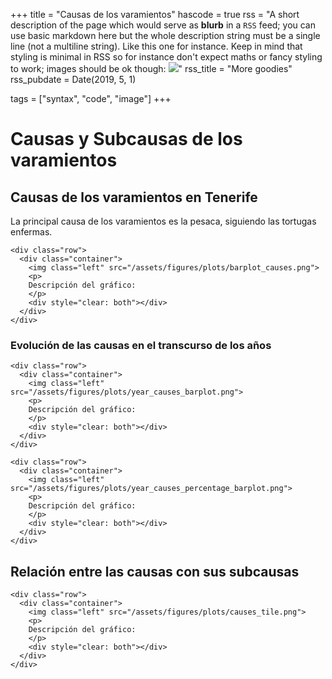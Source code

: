 +++
title = "Causas de los varamientos"
hascode = true
rss = "A short description of the page which would serve as **blurb** in a `RSS` feed; you can use basic markdown here but the whole description string must be a single line (not a multiline string). Like this one for instance. Keep in mind that styling is minimal in RSS so for instance don't expect maths or fancy styling to work; images should be ok though: ![](https://upload.wikimedia.org/wikipedia/en/b/b0/Rick_and_Morty_characters.jpg)"
rss_title = "More goodies"
rss_pubdate = Date(2019, 5, 1)

tags = ["syntax", "code", "image"]
+++

# **Causas y Subcausas de los varamientos**

## Causas de los **varamientos** en Tenerife 

La principal causa de los varamientos es la pesaca, siguiendo las tortugas enfermas.

~~~
<div class="row">
  <div class="container">
    <img class="left" src="/assets/figures/plots/barplot_causes.png">
    <p>
    Descripción del gráfico: 
    </p>
    <div style="clear: both"></div>      
  </div>
</div>
~~~

### Evolución de las causas en el transcurso de los años

~~~
<div class="row">
  <div class="container">
    <img class="left" src="/assets/figures/plots/year_causes_barplot.png">
    <p>
    Descripción del gráfico: 
    </p>
    <div style="clear: both"></div>      
  </div>
</div>
~~~


~~~
<div class="row">
  <div class="container">
    <img class="left" src="/assets/figures/plots/year_causes_percentage_barplot.png">
    <p>
    Descripción del gráfico: 
    </p>
    <div style="clear: both"></div>      
  </div>
</div>
~~~

## Relación entre las causas con sus subcausas

~~~
<div class="row">
  <div class="container">
    <img class="left" src="/assets/figures/plots/causes_tile.png">
    <p>
    Descripción del gráfico: 
    </p>
    <div style="clear: both"></div>      
  </div>
</div>
~~~


